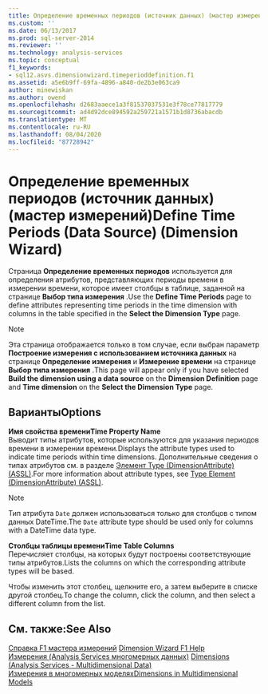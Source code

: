 ```yaml
---
title: Определение временных периодов (источник данных) (мастер измерений) | Документация Майкрософт
ms.custom: ''
ms.date: 06/13/2017
ms.prod: sql-server-2014
ms.reviewer: ''
ms.technology: analysis-services
ms.topic: conceptual
f1_keywords:
- sql12.asvs.dimensionwizard.timeperioddefinition.f1
ms.assetid: a5e6b9ff-69fa-4896-a840-de2b3e063ca9
author: minewiskan
ms.author: owend
ms.openlocfilehash: d2683aaece1a3f81537037531e3f78ce77817779
ms.sourcegitcommit: ad4d92dce894592a259721a1571b1d8736abacdb
ms.translationtype: MT
ms.contentlocale: ru-RU
ms.lasthandoff: 08/04/2020
ms.locfileid: "87728942"
---
```

# <a name="define-time-periods-data-source-dimension-wizard"></a><span data-ttu-id="e611f-102">Определение временных периодов (источник данных) (мастер измерений)</span><span class="sxs-lookup"><span data-stu-id="e611f-102">Define Time Periods (Data Source) (Dimension Wizard)</span></span>
  <span data-ttu-id="e611f-103">Страница **Определение временных периодов** используется для определения атрибутов, представляющих периоды времени в измерении времени, которое имеет столбцы в таблице, заданной на странице **Выбор типа измерения** .</span><span class="sxs-lookup"><span data-stu-id="e611f-103">Use the **Define Time Periods** page to define attributes representing time periods in the time dimension with columns in the table specified in the **Select the Dimension Type** page.</span></span>  
  
> [!NOTE]  
>  <span data-ttu-id="e611f-104">Эта страница отображается только в том случае, если выбран параметр **Построение измерения с использованием источника данных** на странице **Определение измерения** и **Измерение времени** на странице **Выбор типа измерения** .</span><span class="sxs-lookup"><span data-stu-id="e611f-104">This page will appear only if you have selected **Build the dimension using a data source** on the **Dimension Definition** page and **Time dimension** on the **Select the Dimension Type** page.</span></span>  
  
## <a name="options"></a><span data-ttu-id="e611f-105">Варианты</span><span class="sxs-lookup"><span data-stu-id="e611f-105">Options</span></span>  
 <span data-ttu-id="e611f-106">**Имя свойства времени**</span><span class="sxs-lookup"><span data-stu-id="e611f-106">**Time Property Name**</span></span>  
 <span data-ttu-id="e611f-107">Выводит типы атрибутов, которые используются для указания периодов времени в измерении времени.</span><span class="sxs-lookup"><span data-stu-id="e611f-107">Displays the attribute types used to indicate time periods within time dimensions.</span></span> <span data-ttu-id="e611f-108">Дополнительные сведения о типах атрибутов см. в разделе [Элемент Type (DimensionAttribute) (ASSL)](https://docs.microsoft.com/bi-reference/assl/properties/type-element-dimensionattribute-assl).</span><span class="sxs-lookup"><span data-stu-id="e611f-108">For more information about attribute types, see [Type Element &#40;DimensionAttribute&#41; &#40;ASSL&#41;](https://docs.microsoft.com/bi-reference/assl/properties/type-element-dimensionattribute-assl).</span></span>  
  
> [!NOTE]  
>  <span data-ttu-id="e611f-109">Тип атрибута `Date` должен использоваться только для столбцов с типом данных DateTime.</span><span class="sxs-lookup"><span data-stu-id="e611f-109">The `Date` attribute type should be used only for columns with a DateTime data type.</span></span>  
  
 <span data-ttu-id="e611f-110">**Столбцы таблицы времени**</span><span class="sxs-lookup"><span data-stu-id="e611f-110">**Time Table Columns**</span></span>  
 <span data-ttu-id="e611f-111">Перечисляет столбцы, на которых будут построены соответствующие типы атрибутов.</span><span class="sxs-lookup"><span data-stu-id="e611f-111">Lists the columns on which the corresponding attribute types will be based.</span></span>  
  
 <span data-ttu-id="e611f-112">Чтобы изменить этот столбец, щелкните его, а затем выберите в списке другой столбец.</span><span class="sxs-lookup"><span data-stu-id="e611f-112">To change the column, click the column, and then select a different column from the list.</span></span>  
  
## <a name="see-also"></a><span data-ttu-id="e611f-113">См. также:</span><span class="sxs-lookup"><span data-stu-id="e611f-113">See Also</span></span>  
 <span data-ttu-id="e611f-114">[Справка F1 мастера измерений](dimension-wizard-f1-help.md) </span><span class="sxs-lookup"><span data-stu-id="e611f-114">[Dimension Wizard F1 Help](dimension-wizard-f1-help.md) </span></span>  
 <span data-ttu-id="e611f-115">[Измерения &#40;Analysis Services многомерных данных&#41;](multidimensional-models-olap-logical-dimension-objects/dimensions-analysis-services-multidimensional-data.md) </span><span class="sxs-lookup"><span data-stu-id="e611f-115">[Dimensions &#40;Analysis Services - Multidimensional Data&#41;](multidimensional-models-olap-logical-dimension-objects/dimensions-analysis-services-multidimensional-data.md) </span></span>  
 [<span data-ttu-id="e611f-116">Измерения в многомерных моделях</span><span class="sxs-lookup"><span data-stu-id="e611f-116">Dimensions in Multidimensional Models</span></span>](multidimensional-models/dimensions-in-multidimensional-models.md)  
  
  
